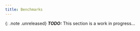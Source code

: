 ```yaml
---
title: Benchmarks
---
```


{: .note .unreleased}
**_TODO:_** This section is a work in progress...

<div style="min-height: 800px"></div>